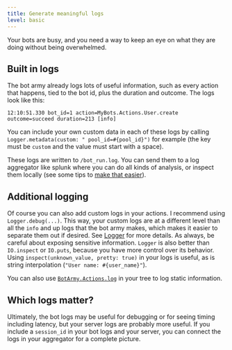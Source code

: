```yaml
---
title: Generate meaningful logs
level: basic
---
```


Your bots are busy, and you need a way to keep an eye on what they are doing without
being overwhelmed.

## Built in logs

The bot army already logs lots of useful information, such as every action that
happens, tied to the bot id, plus the duration and outcome. The logs look like this:

```
12:10:51.330 bot_id=1 action=MyBots.Actions.User.create outcome=succeed duration=213 [info]
```

You can include your own custom data in each of these logs by calling
`Logger.metadata(custom: " pool_id=#{pool_id}")` for example (the key must be
`custom` and the value must start with a space).

These logs are written to `/bot_run.log`. You can send them to a log aggregator like
splunk where you can do all kinds of analysis, or inspect them locally (see some tips
to [make that easier][lnav tips]).

## Additional logging

Of course you can also add custom logs in your actions. I recommend using
`Logger.debug(...)`. This way, your custom logs are at a different level than all the
`info` and up logs that the bot army makes, which makes it easier to separate them
out if desired. See [Logger] for more details. As always, be careful about exposing
sensitive information. `Logger` is also better than `IO.inspect` or `IO.puts`,
because you have more control over its behavior. Using
`inspect(unknown_value, pretty: true)` in your logs is useful, as is string
interpolation (`"User name: #{user_name}"`).

You can also use [`BotArmy.Actions.log`][log action] in your tree to log static
information.

## Which logs matter?

Ultimately, the bot logs may be useful for debugging or for seeing timing including
latency, but your server logs are probably more useful. If you include a `session_id`
in your bot logs and your server, you can connect the logs in your aggregator for a
complete picture.

[lnav tips]: https://git.corp.adobe.com/pages/BotTestingFramework/bot_army/readme.html#logging
[custom logging]: https://git.corp.adobe.com/pages/BotTestingFramework/bot_army/BotArmy.Bot.html#c:log_action_outcome/3
[logger]: https://hexdocs.pm/logger/Logger.html#content
[log action]: https://git.corp.adobe.com/pages/BotTestingFramework/bot_army/BotArmy.Actions.html#log/2
